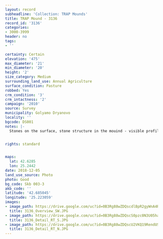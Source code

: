 ```yaml
---
layout: record
subheadline: 'Collection: TRAP Mounds'
title: TRAP Mound - 3136
record_id: '3136'
categories:
- 3000-3999
header: no
tags:
- ''

certainty: Certain
elevation: '475'
max_diameter: '21'
min_diameter: '20'
height: '2'
size_category: Medium
surrounding_land_use: Annual Agriculture
surface_condition: Pasture
robbed: Yes
crm_condition: '3'
crm_intactness: '2'
campaign: '2010'
source: Survey
municipality: Golyamo Dryanovo
locality: ''
bgcode: DS001
notes: |-
  Stones on the surface, stone structure in the mouind - visible profile in robbers' trench.


rights: standard


maps:
  lat: 42.6285
  lon: 25.2442
date: 2018-12-05
land_use_source: Photo
photo: Good
bg_code: Skb 003-3
akb_code: ''
latitude: '42.685045'
longitude: '25.223059'
images:
- image_path: https://drive.google.com/uc?id=0B3Rg88wZDQscdlBpR2gyWnA4Rk0
  title: 3136_Overview_SW.JPG
- image_path: https://drive.google.com/uc?id=0B3Rg88wZDQscS0pzc0N3U05haUE
  title: 3136_Detail_RT_S.JPG
- image_path: https://drive.google.com/uc?id=0B3Rg88wZDQscU2VKQ19RendUSTg
  title: 3136_Detail_RT_N.JPG
---
```

